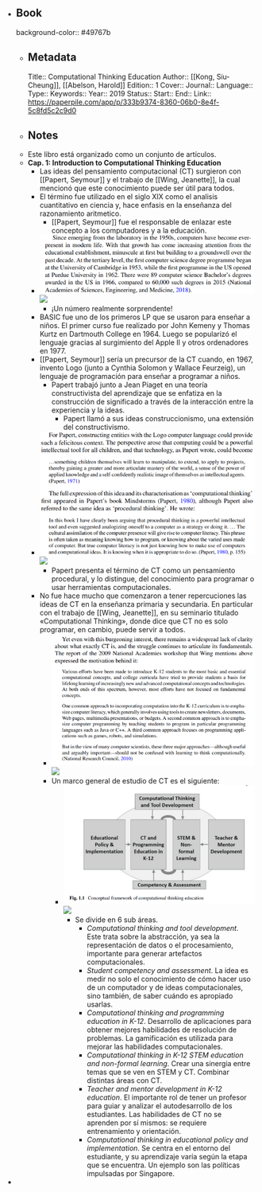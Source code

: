 - ## Book
  background-color:: #49767b
	- ## Metadata
	  Title:: Computational Thinking Education
	  Author:: [[Kong, Siu-Cheung]], [[Abelson, Harold]]
	  Edition:: 1
	  Cover::
	  Journal::
	  Language::
	  Type::
	  Keywords::
	  Year:: 2019
	  Status::
	  Start::
	  End::
	  Link:: https://paperpile.com/app/p/333b9374-8360-06b0-8e4f-5c8fd5c2c9d0
	- ## Notes
	- Este libro está organizado como un conjunto de artículos.
	- **Cap. 1: Introduction to Computational Thinking Education**
		- Las ideas del pensamiento computacional (CT) surgieron con [[Papert, Seymour]] y el trabajo de [[Wing, Jeanette]], la cual mencionó que este conocimiento puede ser útil para todos.
		- El término fue utilizado en el siglo XIX como el analisis cuantitativo en ciencia y, hace enfasis en la enseñanza del razonamiento aritmetico.
			- [[Papert, Seymour]] fue el responsable de enlazar este concepto a los computadores y a la educación.
		- ![image.png](../assets/image_1656169341389_0.png) ![](https://hypernotes.zenkit.com/api/v1/lists/2362182/files/6Ov-xEiQSK)
			- ¡Un número realmente sorprendente!
		- BASIC fue uno de los primeros LP que se usaron para enseñar a niños. El primer curso fue realizado por John Kemeny y Thomas Kurtz en Dartmouth College en 1964. Luego se popularizó el lenguaje gracias al surgimiento del Apple II y otros ordenadores en 1977.
		- [[Papert, Seymour]] sería un precursor de la CT cuando, en 1967, invento Logo (junto a Cynthia Solomon y Wallace Feurzeig), un lenguaje de programación para enseñar a programar a niños.
			- Papert trabajó junto a Jean Piaget en una teoría constructivista del aprendizaje que se enfatiza en la construcción de significado a través de la interacción entre la experiencia y la ideas.
				- Papert llamó a sus ideas construccionismo, una extensión del constructivismo.
		- ![image.png](../assets/image_1656169349749_0.png) ![](https://hypernotes.zenkit.com/api/v1/lists/2362182/files/fL-EccG74)
			- Papert presenta el término de CT como un pensamiento procedural, y lo distingue, del conocimiento para programar o usar herramientas computacionales.
		- No fue hace mucho que comenzaron a tener repercuciones las ideas de CT en la enseñanza primaria y secundaria. En particular con el trabajo de [[Wing, Jeanette]], en su seminario titulado «Computational Thinking», donde dice que CT no es solo programar, en cambio, puede servir a todos.
			- ![image.png](../assets/image_1656169363995_0.png) ![](https://hypernotes.zenkit.com/api/v1/lists/2362182/files/sNip3YiMb)
			- Un marco general de estudio de CT es el siguiente:
				- ![image.png](../assets/image_1656169374953_0.png) ![](https://hypernotes.zenkit.com/api/v1/lists/2362182/files/2ljodo8vC1)
					- Se divide en 6 sub áreas.
						- _Computational thinking and tool development_. Este trata sobre la abstracción, ya sea la representación de datos o el procesamiento, importante para generar artefactos computacionales.
						- _Student competency and assessment_. La idea es medir no solo el conocimiento de cómo hacer uso de un computador y de ideas computacionales, sino también, de saber cuándo es apropiado usarlas.
						- _Computational thinking and programming education in K-12_. Desarrollo de aplicaciones para obtener mejores habilidades de resolución de problemas. La gamificación es utilizada para mejorar las habilidades computacionales.
						- _Computational thinking in K-12 STEM education and non-formal learning_. Crear una sinergia entre temas que se ven en STEM y CT. Combinar distintas áreas con CT.
						- _Teacher and mentor development in K-12 education_. El importante rol de tener un profesor para guiar y analizar el autodesarrollo de los estudiantes. Las habilidades de CT no se aprenden por sí mismos: se requiere entrenamiento y orientación.
						- _Computational thinking in educational policy and implementation_. Se centra en el entorno del estudiante, y su aprendizaje varía según la etapa que se encuentra. Un ejemplo son las políticas impulsadas por Singapore.
-